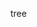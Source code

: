 tree

<!---
Khanmostafizur1324/Khanmostafizur1324 is a ✨ special ✨ repository because its `README.md` (this file) appears on your GitHub profile.
You can click the Preview link to take a look at your changes.
--->
